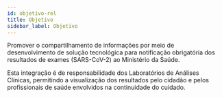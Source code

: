 ```yaml
---
id: objetivo-rel
title: Objetivo
sidebar_label: Objetivo
---
```


Promover o compartilhamento de informações por meio de desenvolvimento de
solução tecnológica para notificação obrigatória dos resultados de exames
(SARS-CoV-2) ao Ministério da Saúde.

Esta integração é de responsabilidade dos Laboratórios de Análises Clínicas, permitindo a visualização dos resultados pelo cidadão e pelos profissionais de
saúde envolvidos na continuidade do cuidado.
